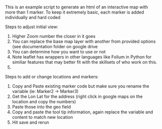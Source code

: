 This is an example script to generate an html of an interactive map with more than 1 marker.
To keep it extremely basic, each marker is added individually and hard coded

Steps to adjust initial view:
1. Higher Zoom number the closer in it goes
2. You can replace the base map layer with another from provided options (see documentation folder on google drive
3. You can determine how you want to use or not
4. Note leaflet has wrappers in other languages like Folium in Python for similiar features that may better fit with the skillsets of who work on this.
5. 
Steps to add or change locations and markers:
1. Copy and Paste existing marker code but make sure you rename the variable (ie: Marker2 -> Marker3)
1. Get the Lon Lat for the address (right click in google maps on the location and copy the numbers)
2. Paste those into the geo field
3. Copy and paste the tool tip information, again replace the variable and content to match new location
4. Hit save and rerun
